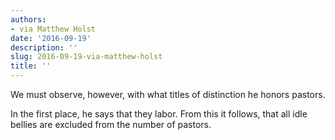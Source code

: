```yaml
---
authors:
- via Matthew Holst
date: '2016-09-19'
description: ''
slug: 2016-09-19-via-matthew-holst
title: ''
---
```

We must observe, however, with what titles of distinction he honors pastors. 

In the first place, he says that they labor. From this it follows, that all idle bellies are excluded from the number of pastors.



